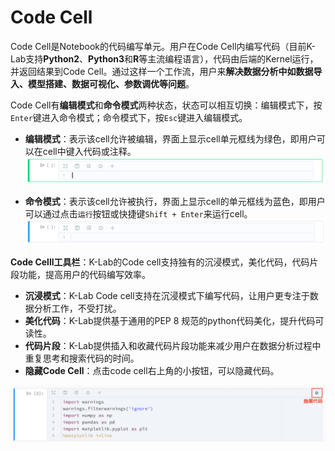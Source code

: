 # Code Cell
Code Cell是Notebook的代码编写单元。用户在Code Cell内编写代码（目前K-Lab支持**Python2**、**Python3**和**R**等主流编程语言），代码由后端的Kernel运行，并返回结果到Code Cell。通过这样一个工作流，用户来**解决数据分析中如数据导入、模型搭建、数据可视化、参数调优等问题**。


Code Cell有**编辑模式**和**命令模式**两种状态，状态可以相互切换：编辑模式下，按`Enter`键进入命令模式；命令模式下，按`Esc`键进入编辑模式。

* **编辑模式**：表示该cell允许被编辑，界面上显示cell单元框线为绿色，即用户可以在cell中键入代码或注释。
 ![image description](/image/code-cell-green.png)

* **命令模式**：表示该cell允许被执行，界面上显示cell的单元框线为蓝色，即用户可以通过点击`运行`按钮或快捷键`Shift + Enter`来运行cell。
  ![image description](/image/code-cell.png)

**Code Celll工具栏**：K-Lab的Code cell支持独有的沉浸模式，美化代码，代码片段功能，提高用户的代码编写效率。
* **沉浸模式**：K-Lab Code cell支持在沉浸模式下编写代码，让用户更专注于数据分析工作，不受打扰。
*  **美化代码**：K-Lab提供基于通用的PEP 8 规范的python代码美化，提升代码可读性。
* **代码片段**：K-Lab提供插入和收藏代码片段功能来减少用户在数据分析过程中重复思考和搜索代码的时间。
* **隐藏Code Cell**：点击code cell右上角的小按钮，可以隐藏代码。

 ![image description](/image/隐藏代码.png)
